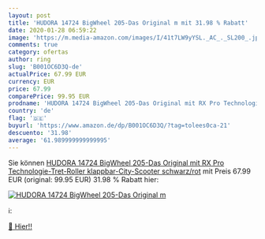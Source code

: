 ```yaml
---
layout: post
title: 'HUDORA 14724 BigWheel 205-Das Original m mit 31.98 % Rabatt'
date: 2020-01-28 06:59:22
image: 'https://m.media-amazon.com/images/I/41t7LW9yYSL._AC_._SL200_.jpg'
comments: true
category: ofertas
author: ring
slug: 'B001OC6D3Q-de'
actualPrice: 67.99 EUR
currency: EUR
price: 67.99
comparePrice: 99.95 EUR
prodname: 'HUDORA 14724 BigWheel 205-Das Original mit RX Pro Technologie-Tret-Roller klappbar-City-Scooter  schwarz/rot'
country: 'de'
flag: '🇩🇪'
buyurl: 'https://www.amazon.de/dp/B001OC6D3Q/?tag=tolees0ca-21'
descuento: '31.98'
average: '61.989999999999995'
---
```


Sie können [HUDORA 14724 BigWheel 205-Das Original mit RX Pro Technologie-Tret-Roller klappbar-City-Scooter  schwarz/rot](https://www.amazon.de/dp/B001OC6D3Q/?tag=tolees0ca-21) mit Preis 67.99 EUR (original: 99.95 EUR) 31.98 % Rabatt hier:

[![HUDORA 14724 BigWheel 205-Das Original m](https://m.media-amazon.com/images/I/41t7LW9yYSL._AC_._SL200_.jpg)](https://www.amazon.de/dp/B001OC6D3Q/?tag=tolees0ca-21)

ℹ️:


[🛒 Hier!!](https://www.amazon.de/dp/B001OC6D3Q/?tag=tolees0ca-21)
